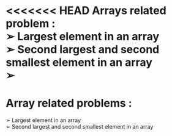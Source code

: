<<<<<<< HEAD
Arrays related problem :   
➢ Largest element in an array         
➢ Second largest and second smallest element in an array    
➢     
=======
# Array related problems :   
➢ Largest element in an array   
➢ Second largest and second smallest element in an array 
